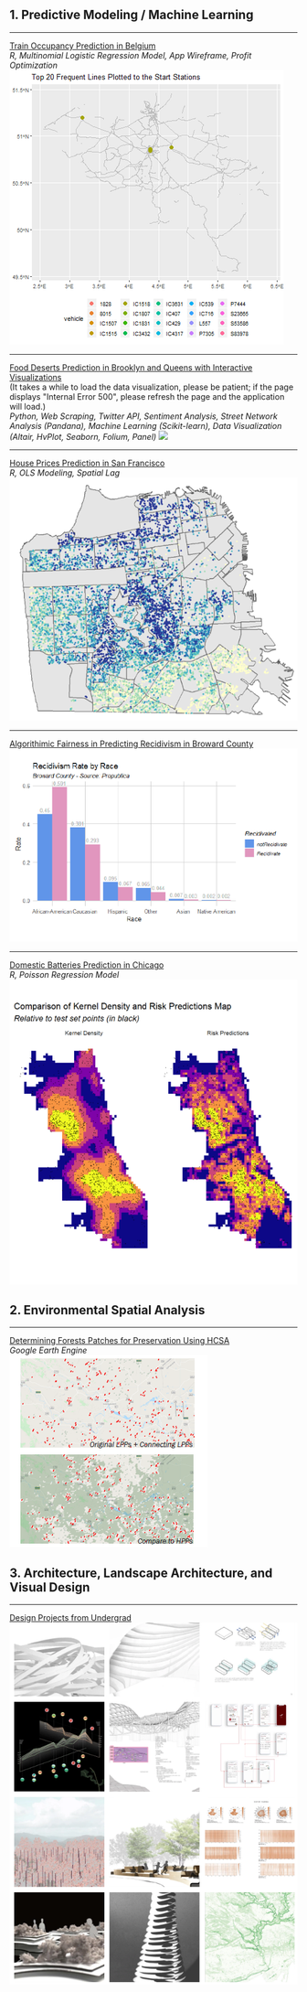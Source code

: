 <div id="hello-world">
	<div id="typed-strings" style="display:none">
		<p>Hi, there! ^1000 <strong>I'm Hanyong.</strong> ^1200 <br> ^200<br> ^200 
       	Master of Urban Spatial Analytics candidate from University of Pennsylvania</a></strong>. ^1200 <br> ^200<br> ^200
       	Spatial Data Analyst with <strong>background in design, planning, and economics.</strong> ^1200 <br> ^200<br> ^200 
       	I'm passionate about using data to </p>
	</div>
	<span id="typed-intro"></span><i><span id="intro-end"></span></i>
<!-- 	<div id="skipped-intro" style="display: none">
	<p>Hi, there!  <strong>I'm Sajal.</strong>  <br> <br>  
       	Master of Information Technology graduate from <strong><a target="_blank" href="http://www.unimelb.edu.au/">The University of Melbourne, Australia</a></strong>.  <br> <br> 
       	Software Engineer with <strong>expertise in Data Science technologies.</strong>  <br> <br>  
       	I'm passionate about using data to <i>make the world a better place.</i></p>
	</div> -->
</div>


## 1. Predictive Modeling / Machine Learning 
---
<a href="/rmd/train_occupancy_prediction.html" target="_blank">Train Occupancy Prediction in Belgium</a>  
_R, Multinomial Logistic Regression Model, App Wireframe, Profit Optimization_
<img src="images/from.gif?raw=true"/>

---
<a href="https://mybinder.org/v2/gh/adawyj97/Predicting-Food-Deserts.git/master?urlpath=%2Fpanel%2FDataVisualization" target="_blank">Food Deserts Prediction in Brooklyn and Queens with Interactive Visualizations</a>  
(It takes a while to load the data visualization, please be patient; if the page displays "Internal Error 500", please refresh the page and the application will load.)  
_Python, Web Scraping, Twitter API, Sentiment Analysis, Street Network Analysis (Pandana), Machine Learning (Scikit-learn), Data Visualization (Altair, HvPlot, Seaborn, Folium, Panel)_
<img src="images/street.gif?raw=true"/>

---
<a href="/rmd/house_price_prediction.html" target="_blank">House Prices Prediction in San Francisco</a>  
_R, OLS Modeling, Spatial Lag_  
<img src="images/sf_thumb.PNG?raw=true"/>  

---
<a href="/pdf/recidivism_prediction.pdf" target="_blank">Algorithimic Fairness in Predicting Recidivism in Broward County</a>  
<img src="images/re_thumb.PNG?raw=true"/>

---
<a href="/rmd/battery_risk_prediction.html" target="_blank">Domestic Batteries Prediction in Chicago</a>  
_R, Poisson Regression Model_
<img src="images/ba_thumb.PNG?raw=true"/>


## 2. Environmental Spatial Analysis
---
<a href="/pdf/high_carbon_stock_approach.pdf" target="_blank">Determining Forests Patches for Preservation Using HCSA</a>  
_Google Earth Engine_  
<img src="images/hcsa.PNG?raw=true"/>


## 3. Architecture, Landscape Architecture, and Visual Design
---
<a href="https://hanyongxu.wixsite.com/home" target="_blank">Design Projects from Undergrad</a>  
<img src="images/po_thumb.PNG?raw=true"/>





